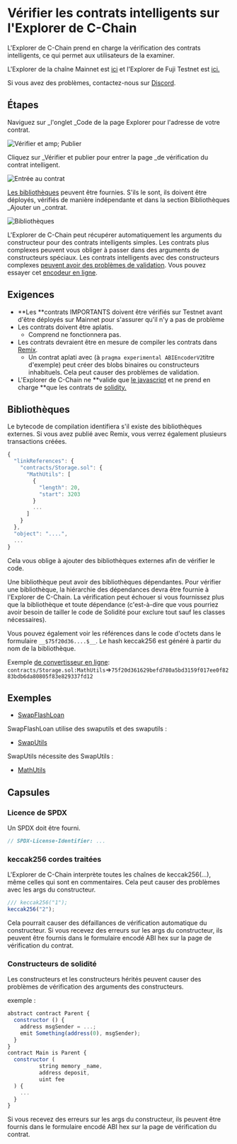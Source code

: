 # Vérifier les contrats intelligents sur l'Explorer de C-Chain

L'Explorer de C-Chain prend en charge la vérification des contrats intelligents, ce qui permet aux utilisateurs de la examiner.

L'Explorer de la chaîne Mainnet est [ici](https://cchain.explorer.avax.network/) et l'Explorer de Fuji Testnet est [ici.](https://cchain.explorer.avax-test.network/)

Si vous avez des problèmes, contactez-nous sur [Discord](https://chat.avalabs.org).

## Étapes

Naviguez sur _l'onglet _Code de la page Explorer pour l'adresse de votre contrat.

![Vérifier et amp; Publier](../../../.gitbook/assets/smart-contract-verify-page.png)

Cliquez sur _Vérifier et publier pour entrer la page _de vérification du contrat intelligent.

![Entrée au contrat](../../../.gitbook/assets/smart-contract-input-page.png)

[Les bibliothèques](https://docs.soliditylang.org/en/v0.8.4/contracts.html?highlight=libraries#libraries) peuvent être fournies. S'ils le sont, ils doivent être déployés, vérifiés de manière indépendante et dans la section Bibliothèques _Ajouter un _contrat.

![Bibliothèques](../../../.gitbook/assets/smart-contract-library.png)

L'Explorer de C-Chain peut récupérer automatiquement les arguments du constructeur pour des contrats intelligents simples. Les contrats plus complexes peuvent vous obliger à passer dans des arguments de constructeurs spéciaux. Les contrats intelligents avec des constructeurs complexes [peuvent avoir des problèmes de validation](verify-smart-contracts.md#caveats). Vous pouvez essayer cet [encodeur en ligne](https://abi.hashex.org/).

## Exigences

* **Les **contrats IMPORTANTS doivent être vérifiés sur Testnet avant d'être déployés sur Mainnet pour s'assurer qu'il n'y a pas de problème
* Les contrats doivent être aplatis.
   * Comprend ne fonctionnera pas.
* Les contrats devraient être en mesure de compiler les contrats dans [Remix](https://remix.ethereum.org).
   * Un contrat aplati avec \(à `pragma experimental ABIEncoderV2`titre d'exemple\) peut créer des blobs binaires ou constructeurs inhabituels. Cela peut causer des problèmes de validation.
* L'Explorer de C-Chain ne **valide que [le javascript](https://github.com/ethereum/solc-bin) et ne prend en charge **que les contrats de [solidity.](https://docs.soliditylang.org)

## Bibliothèques

Le bytecode de compilation identifiera s'il existe des bibliothèques externes. Si vous avez publié avec Remix, vous verrez également plusieurs transactions créées.

```javascript
{
  "linkReferences": {
    "contracts/Storage.sol": {
      "MathUtils": [
        {
          "length": 20,
          "start": 3203
        }
        ...
      ]
    }
  },
  "object": "....",
  ...
}
```

Cela vous oblige à ajouter des bibliothèques externes afin de vérifier le code.

Une bibliothèque peut avoir des bibliothèques dépendantes. Pour vérifier une bibliothèque, la hiérarchie des dépendances devra être fournie à l'Explorer de C-Chain. La vérification peut échouer si vous fournissez plus que la bibliothèque et toute dépendance \(c'est-à-dire que vous pourriez avoir besoin de tailler le code de Solidité pour exclure tout sauf les classes nécessaires\).

Vous pouvez également voir les références dans le code d'octets dans le formulaire `__$75f20d36....$__`. Le hash keccak256 est généré à partir du nom de la bibliothèque.

Exemple [de convertisseur en ligne](https://emn178.github.io/online-tools/keccak_256.html): `contracts/Storage.sol:MathUtils`=>`75f20d361629befd780a5bd3159f017ee0f8283bdb6da80805f83e829337fd12`

## Exemples

* [SwapFlashLoan](https://cchain.explorer.avax-test.network/address/0x12DF75Fed4DEd309477C94cE491c67460727C0E8/contracts)

SwapFlashLoan utilise des swaputils et des swaputils :

* [SwapUtils](https://cchain.explorer.avax-test.network/address/0x6703e4660E104Af1cD70095e2FeC337dcE034dc1/contracts)

SwapUtils nécessite des SwapUtils :

* [MathUtils](https://cchain.explorer.avax-test.network/address/0xbA21C84E4e593CB1c6Fe6FCba340fa7795476966/contracts)

## Capsules

### Licence de SPDX

Un SPDX doit être fourni.

```javascript
// SPDX-License-Identifier: ...
```

### keccak256 cordes traitées

L'Explorer de C-Chain interprète toutes les chaînes de keccak256\(...\), même celles qui sont en commentaires. Cela peut causer des problèmes avec les args du constructeur.

```javascript
/// keccak256("1");
keccak256("2");
```

Cela pourrait causer des défaillances de vérification automatique du constructeur. Si vous recevez des erreurs sur les args du constructeur, ils peuvent être fournis dans le formulaire encodé ABI hex sur la page de vérification du contrat.

### Constructeurs de solidité

Les constructeurs et les constructeurs hérités peuvent causer des problèmes de vérification des arguments des constructeurs.

exemple :

```javascript
abstract contract Parent {
  constructor () {
    address msgSender = ...;
    emit Something(address(0), msgSender);
  }
}
contract Main is Parent {
  constructor (
          string memory _name,
          address deposit,
          uint fee
  ) {
    ...
  }
}
```

Si vous recevez des erreurs sur les args du constructeur, ils peuvent être fournis dans le formulaire encodé ABI hex sur la page de vérification du contrat.

